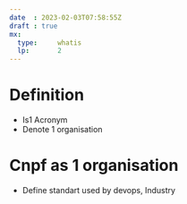```yaml
---
date  : 2023-02-03T07:58:55Z
draft : true
mx:  
  type:     whatis
  lp:       2
---
```



# Definition
- Is1 Acronym
- Denote 1 organisation

# Cnpf as 1 organisation
- Define standart used by devops, Industry


